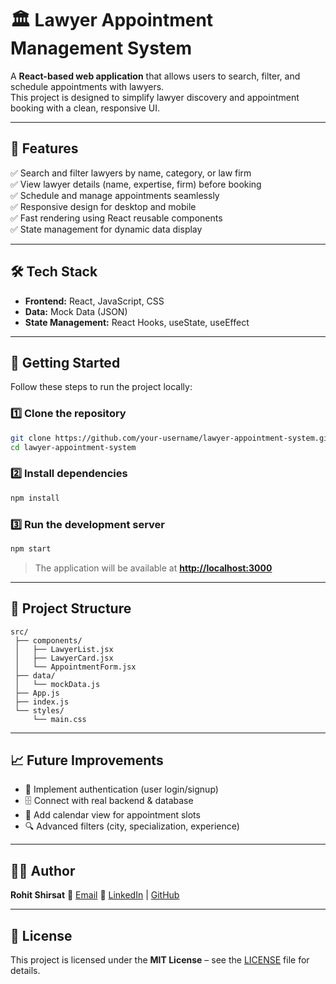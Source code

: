 # 🏛️ Lawyer Appointment Management System

A **React-based web application** that allows users to search, filter, and schedule appointments with lawyers.  
This project is designed to simplify lawyer discovery and appointment booking with a clean, responsive UI.

---

## 📌 Features

✅ Search and filter lawyers by name, category, or law firm  
✅ View lawyer details (name, expertise, firm) before booking  
✅ Schedule and manage appointments seamlessly  
✅ Responsive design for desktop and mobile  
✅ Fast rendering using React reusable components  
✅ State management for dynamic data display  

---

## 🛠️ Tech Stack

- **Frontend:** React, JavaScript, CSS  
- **Data:** Mock Data (JSON)  
- **State Management:** React Hooks, useState, useEffect  

---

## 🚀 Getting Started

Follow these steps to run the project locally:

### 1️⃣ Clone the repository
```bash
git clone https://github.com/your-username/lawyer-appointment-system.git
cd lawyer-appointment-system
````

### 2️⃣ Install dependencies

```bash
npm install
```

### 3️⃣ Run the development server

```bash
npm start
```

> The application will be available at **[http://localhost:3000](http://localhost:3000)**

---

## 📂 Project Structure

```
src/
 ├── components/
 │   ├── LawyerList.jsx
 │   ├── LawyerCard.jsx
 │   └── AppointmentForm.jsx
 ├── data/
 │   └── mockData.js
 ├── App.js
 ├── index.js
 └── styles/
     └── main.css
```

---

## 📈 Future Improvements

* 🔑 Implement authentication (user login/signup)
* 🗄️ Connect with real backend & database
* 📅 Add calendar view for appointment slots
* 🔍 Advanced filters (city, specialization, experience)

---

## 👨‍💻 Author

**Rohit Shirsat**
📧 [Email](mailto:Rohitshirsat100@gmail.com)
🔗 [LinkedIn](https://www.linkedin.com/in/rs-rohit-shirsat) | [GitHub](https://github.com/rohit-3003)

---

## 📝 License

This project is licensed under the **MIT License** – see the [LICENSE](LICENSE) file for details.

```

